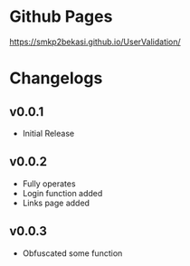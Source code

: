 # Github Pages
https://smkp2bekasi.github.io/UserValidation/

# Changelogs
## v0.0.1
- Initial Release

## v0.0.2
- Fully operates
- Login function added
- Links page added

## v0.0.3
- Obfuscated some function